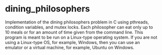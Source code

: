 # dining_philosophers
Implementation of the dining philosophers problem in C using pthreads, condition variables, and mutex locks. Each philosopher can eat only up to 10 meals or for an amount of time given from the command line. This program is meant to be run on a Linux-type operating system. If you are not using a Linux-type OS, for example, Windows, then you can use an emulator or a virtual machine, for example, Ubuntu on Windows.
